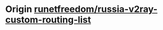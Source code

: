 # Origin [runetfreedom/russia-v2ray-custom-routing-list](https://github.com/runetfreedom/russia-v2ray-custom-routing-list)
